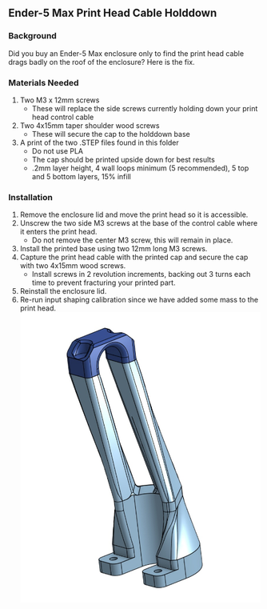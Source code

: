## Ender-5 Max Print Head Cable Holddown
### Background
Did you buy an Ender-5 Max enclosure only to find the print head cable drags badly on the roof of the enclosure?  Here is the fix.
### Materials Needed
1. Two M3 x 12mm screws
   - These will replace the side screws currently holding down your print head control cable
2. Two 4x15mm taper shoulder wood screws
   - These will secure the cap to the holddown base
3. A print of the two .STEP files found in this folder
   - Do not use PLA
   - The cap should be printed upside down for best results
   - .2mm layer height, 4 wall loops minimum (5 recommended), 5 top and 5 bottom layers, 15% infill
### Installation
1. Remove the enclosure lid and move the print head so it is accessible.
2. Unscrew the two side M3 screws at the base of the control cable where it enters the print head.
   - Do not remove the center M3 screw, this will remain in place.
3. Install the printed base using two 12mm long M3 screws.
4. Capture the print head cable with the printed cap and secure the cap with two 4x15mm wood screws.
   - Install screws in 2 revolution increments, backing out 3 turns each time to prevent fracturing your printed part.
6. Reinstall the enclosure lid.
7. Re-run input shaping calibration since we have added some mass to the print head.
![Holddown render](https://github.com/Xorlent/Ender-5-Max/blob/main/Cable%20Holddown/Holddown.jpg "Holddown")
